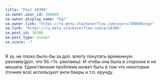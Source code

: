 ```yaml
---
title: "Post 10306"
se.owner.user_id: 380666
se.owner.display_name: "Egr"
se.owner.link: "https://ru.meta.stackoverflow.com/users/380666/egr"
se.link: "https://ru.meta.stackoverflow.com/a/10306"
se.post_id: 10306
se.post_type: answer
se.score: -7
---
```

<p>Я за, не плохо было-бы за доп. влюту покупать временную рекламу(доп. что 5б.=1ч. рекламы).
И чтобы она была в сторонке и не мешала. Единственная проблема может быть в том что некоторые (точнее все) используют анти банры и т.п. ерунду.</p>
